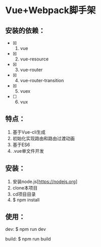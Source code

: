 # Vue+Webpack脚手架
## 安装的依赖：
- [x] 1. vue
- [x] 2. vue-resource
- [x] 3. vue-router
- [x] 4. vue-router-transition
- [x] 5. vuex
- [ ] 6. vux

## 特点：
1. 基于Vue-cli生成
2. 初始化实现路由和路由过渡动画
3. 基于ES6
4. .vue单文件开发

## 安装：
1. 安装node.js[https://nodejs.org]
2. clone本项目
3. cd项目目录
4. $ npm install

## 使用：
dev: $ npm run dev

build: $ npm run build
